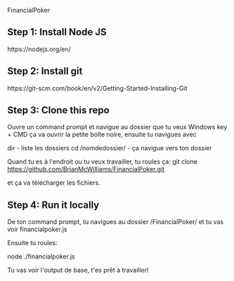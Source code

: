 FinancialPoker

<h2>
Step 1: Install Node JS
</h2>
https://nodejs.org/en/

<h2>
Step 2: Install git
</h2>
https://git-scm.com/book/en/v2/Getting-Started-Installing-Git

<h2>
Step 3: Clone this repo
</h2>
Ouvre un command prompt et navigue au dossier que tu veux
Windows key + CMD ça va ouvrir la petite boîte noire, ensuite tu navigues avec

dir - liste les dossiers
cd /nomdedossier/ - ça navigue vers ton dossier

Quand tu es à l'endroit ou tu veux travailler, tu roules ça:
git clone https://github.com/BrianMcWilliams/FinancialPoker.git

et ça va télécharger les fichiers.

<h2>
Step 4: Run it locally
</h2>
De ton command prompt, tu navigues au dossier /FinancialPoker/ et tu vas voir financialpoker.js

Ensuite tu roules:

node ./financialpoker.js

Tu vas voir l'output de base, t'es prêt à travailler!
